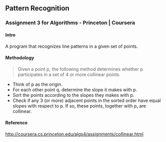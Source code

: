 ## Pattern Recognition
### Assignment 3 for Algorithms - Princeton | Coursera

#### Intro
A program that recognizes line patterns in a given set of points.

#### Methodology
> Given a point p, the following method determines whether p participates in a set of 4 or more collinear points.
* Think of p as the origin.
* For each other point q, determine the slope it makes with p.
* Sort the points according to the slopes they makes with p.
* Check if any 3 (or more) adjacent points in the sorted order have equal slopes with respect to p. If so, these points, together with p, are collinear.

#### Reference

http://coursera.cs.princeton.edu/algs4/assignments/collinear.html